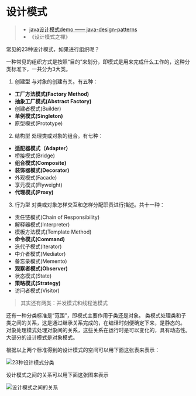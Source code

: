 # 设计模式

> * [java设计模式demo —— java-design-patterns](https://github.com/iluwatar/java-design-patterns)
> * 《设计模式之禅》

常见的23种设计模式，如果进行组织呢？

一种常见的组织方式是按照“目的”来划分，即模式是用来完成什么工作的，这种分类标准下，一共分为3大类。
1. 创建型
与对象的创建有关。有五种：
  * **工厂方法模式(Factory Method)**
  * **抽象工厂模式(Abstract Factory)**
  * 创建者模式(Builder)
  * **单例模式(Singleton)**
  * 原型模式(Prototype)

2. 结构型
处理类或对象的组合。有七种：
  * **适配器模式（Adapter）**
  * 桥接模式(Bridge)
  * **组合模式(Composite)**
  * **装饰器模式(Decorator)**
  * 外观模式(Facade)
  * 享元模式(Flyweight)
  * **代理模式(Proxy)**
3. 行为型
对类或对象怎样交互和怎样分配职责进行描述。共十一种：
  * 责任链模式(Chain of Responsibility)
  * 解释器模式(Interpreter)
  * 模板方法模式(Template Method)
  * **命令模式(Command)**
  * 迭代子模式(Iterator)
  * 中介者模式(Mediator)
  * 备忘录模式(Memento)
  * **观察者模式(Observer)**
  * 状态模式(State)
  * **策略模式(Strategy)**
  * 访问者模式(Visitor)

> 其实还有两类：并发模式和线程池模式

还有一种分类标准是“范围”，即模式主要作用于类还是对象。
类模式处理类和子类之间的关系，这是通过继承关系完成的，在编译时刻便确定下来，是静态的。
对象处理模式处理对象间的关系，这些关系在运行时是可以变化的，具有动态性。大部分的设计模式是对象模式。


根据以上两个标准得到的设计模式的空间可以用下面这张表来表示：

![23种设计模式分类](http://ovn0i3kdg.bkt.clouddn.com/23%E7%A7%8D%E8%AE%BE%E8%AE%A1%E6%A8%A1%E5%BC%8F%E5%88%86%E7%B1%BB.png)


设计模式之间的关系可以用下面这张图来表示

![设计模式之间的关系](http://dl.iteye.com/upload/attachment/0083/1179/57a92d42-4d84-3aa9-a8b9-63a0b02c2c36.jpg?imageView/2/w/400/h/500)
